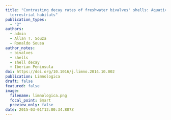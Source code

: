 ```yaml
---
title: "Contrasting decay rates of freshwater bivalves' shells: Aquatic versus
  terrestrial habitats"
publication_types:
  - "2"
authors:
  - admin
  - Allan T. Souza
  - Ronaldo Sousa
author_notes:
  - bivalves
  - shells
  - shell decay
  - Iberian Peninsula
doi: https://doi.org/10.1016/j.limno.2014.10.002
publication: Limnologica
draft: false
featured: false
image:
  filename: limnologica.png
  focal_point: Smart
  preview_only: false
date: 2015-03-01T12:00:34.807Z
---
```

